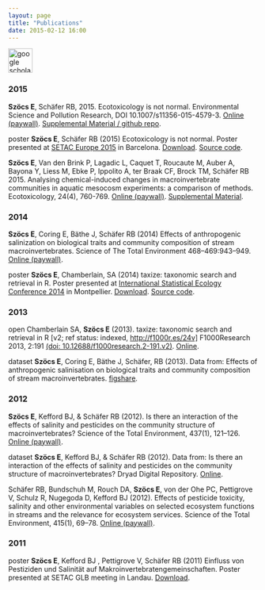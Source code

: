 ```yaml
---
layout: page
title: "Publications"
date: 2015-02-12 16:00
---
```


<a href="https://scholar.google.de/citations?user=QlQH1zEAAAAJ&hl=en" target="_blank">
<img height="49" src="http://scholar.google.de/intl/de/scholar/images/scholar_logo_lg_2011.gif" alt="google scholar">
</a>

### 2015
  
**Szöcs E**,  Schäfer RB, 2015. Ecotoxicology is not normal. Environmental Science and Pollution Research, DOI 10.1007/s11356-015-4579-3.  [Online (paywall)](http://link.springer.com/article/10.1007%2Fs11356-015-4579-3). [Supplemental Material / github repo](https://github.com/EDiLD/usetheglm).

<span class="badge badge-poster">poster</span> **Szöcs E**, Schäfer RB (2015) Ecotoxicology is not normal.
Poster presented at [SETAC Europe 2015](http://barcelona.setac.eu/?contentid=767) in Barcelona. [Download](https://github.com/EDiLD/usetheglm/raw/master/poster/poster.pdf). [Source code](https://github.com/EDiLD/usetheglm/tree/master/poster).

**Szöcs E**, Van den Brink P, Lagadic L, Caquet T, Roucaute M, Auber A, Bayona Y, Liess M, Ebke P, Ippolito A, ter Braak CF, Brock TM, Schäfer RB 2015. Analysing chemical-induced changes in macroinvertebrate communities in aquatic mesocosm experiments: a comparison of methods. Ecotoxicology, 24(4), 760-769.  [Online (paywall)](http://link.springer.com/article/10.1007/s10646-015-1421-0#). [Supplemental Material](http://edild.github.io/publications/szöcs_2015_ecotox_som.pdf).



### 2014

**Szöcs E**, Coring E, Bäthe J, Schäfer RB (2014) Effects of anthropogenic salinization on biological traits and community composition of stream macroinvertebrates. Science of The Total Environment 468–469:943–949. [Online (paywall)](http://www.sciencedirect.com/science/article/pii/S0048969713009728).

<span class="badge badge-poster">poster</span> **Szöcs E**, Chamberlain, SA (2014) taxize: taxonomic search and retrieval in R.
Poster presented at [International Statistical Ecology Conference 2014](http://isec2014.sciencesconf.org/) in Montpellier. [Download](http://edild.github.io/publications/poster_isec2014.pdf). [Source code](https://github.com/EDiLD/taxize_poster).



### 2013

<span class="badge badge-open">open</span> Chamberlain SA, **Szöcs E** (2013). taxize: taxonomic search and retrieval in R [v2; ref status: indexed, http://f1000r.es/24v] F1000Research 2013, 2:191 [(doi: 10.12688/f1000research.2-191.v2)](http://f1000research.com/articles/2-191/v2). [Online](http://f1000research.com/articles/2-191/v2/pdf).

<span class="badge badge-data">dataset</span> **Szöcs E**,  Coring E, Bäthe J, Schäfer, RB (2013). Data from: Effects of anthropogenic salinisation on biological traits and community composition of stream macroinvertebrates. [figshare](http://figshare.com/articles/Data_from_Effects_of_anthropogenic_salinisation_on_biological_traits_and_community_composition_of_stream_macroinvertebrates_/810488).



### 2012

**Szöcs E**, Kefford BJ, & Schäfer RB (2012). Is there an interaction of the effects of salinity and pesticides on the community structure of macroinvertebrates? Science of the Total Environment, 437(1), 121–126. [Online (paywall)](http://www.sciencedirect.com/science/article/pii/S004896971201011X).

<span class="badge badge-data">dataset</span> **Szöcs E**, Kefford BJ, & Schäfer RB (2012). Data from: Is there an interaction of the effects of salinity and pesticides on the community structure of macroinvertebrates? Dryad Digital Repository. [Online](http://datadryad.org/resource/doi:10.5061/dryad.23hs6).

Schäfer RB, Bundschuh M, Rouch DA, **Szöcs E**, von der Ohe PC, Pettigrove V, Schulz R, Nugegoda D, Kefford BJ (2012). Effects of pesticide toxicity, salinity and other environmental variables on selected ecosystem functions in streams and the relevance for ecosystem services. Science of the Total Environment, 415(1), 69–78. [Online (paywall)](http://www.sciencedirect.com/science/article/pii/S0048969711005912).



### 2011

<span class="badge badge-poster">poster</span>  **Szöcs E**, Kefford BJ , Pettigrove V, Schäfer RB (2011) Einfluss von Pestiziden und Salinität auf Makroinvertebratengemeinschaften.  Poster presented at SETAC GLB meeting in Landau. [Download](http://edild.github.io/publications/Poster_2011_SETAC-GLB_Landau.pdf).



                                                                                                                                                                                                                                                                                                                                         
